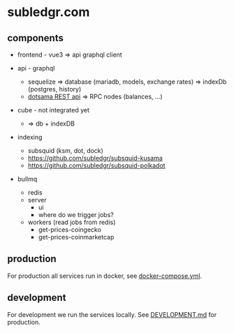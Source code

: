 # subledgr.com

## components

- frontend - vue3
  => api graphql client

- api - graphql
  - sequelize 
    => database (mariadb, models, exchange rates)
    => indexDb (postgres, history)
  - [dotsama REST api](https://github.com/metaspan/dotsama-rest-api) => RPC nodes (balances, ...)

- cube - not integrated yet
  - => db + indexDB

- indexing
  - subsquid (ksm, dot, dock)
  - https://github.com/subledgr/subsquid-kusama
  - https://github.com/subledgr/subsquid-polkadot

- bullmq
  - redis
  - server 
    - ui
    - where do we trigger jobs?
  - workers (read jobs from redis)
    - get-prices-coingecko
    - get-prices-coinmarketcap

## production

For production all services run in docker, see [docker-compose.yml](./docker/docker-compose.yml).

## development

For development we run the services locally.
See [DEVELOPMENT.md](./DEVELOPMENT.md) for production.

